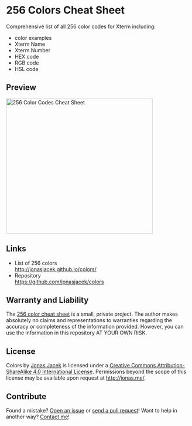 # 256 Colors Cheat Sheet

Comprehensive list of all 256 color codes for Xterm including: 

* color examples
* Xterm Name
* Xterm Number
* HEX code
* RGB code
* HSL code

## Preview

<a href="http://jonasjacek.github.io/colors/"><img src="https://raw.githubusercontent.com/jonasjacek/colors/master/256-color-codes-cheat-sheet_preiview.png" width=400 height=368 alt="256 Color Codes Cheat Sheet"></a>

## Links

* List of 256 colors  
http://jonasjacek.github.io/colors/
* Repository  
https://github.com/jonasjacek/colors


## Warranty and Liability
The [256 color cheat sheet](https://github.com/jonasjacek/colors) is a small, private project. The author makes absolutely no claims and representations to warranties regarding the accuracy or completeness of the information provided. However, you can use the information in this repository AT YOUR OWN RISK.

## License

<span xmlns:dct="http://purl.org/dc/terms/" href="http://purl.org/dc/dcmitype/Text" property="dct:title" rel="dct:type">Colors</span> by <a xmlns:cc="http://creativecommons.org/ns#" href="https://github.com/jonasjacek/colors" property="cc:attributionName" rel="cc:attributionURL">Jonas Jacek</a> is licensed under a <a rel="license" href="http://creativecommons.org/licenses/by-sa/4.0/">Creative Commons Attribution-ShareAlike 4.0 International License</a>. Permissions beyond the scope of this license may be available upon request at <a xmlns:cc="http://creativecommons.org/ns#" href="http://jonas.me/#contact" rel="cc:morePermissions">http://jonas.me/</a>.

## Contribute

Found a mistake? [Open an issue](https://github.com/jonasjacek/colors/issues) or [send a pull request](https://github.com/jonasjacek/colors/pulls)! Want to help in another way? [Contact me](http://jonas.me/#contact)!
